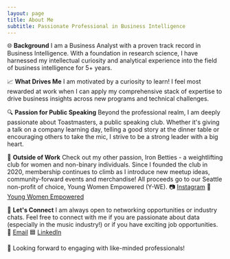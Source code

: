 ```yaml
---
layout: page
title: About Me
subtitle: Passionate Professional in Business Intelligence
---
```


🌐 **Background**
I am a Business Analyst with a proven track record in Business Intelligence. With a foundation in research science, I have harnessed my intellectual curiosity and analytical experience into the field of business intelligence for 5+ years.  

📈 **What Drives Me**
I am motivated by a curiosity to learn! I feel most rewarded at work when I can apply my comprehensive stack of expertise to drive business insights across new programs and technical challenges.

🔍 **Passion for Public Speaking**
Beyond the professional realm, I am deeply passionate about Toastmasters, a public speaking club. Whether it's giving a talk on a company learning day, telling a good story at the dinner table or encouraging others to take the mic, I strive to be a strong leader with a big heart.

💪 **Outside of Work**
Check out my other passion, Iron Betties - a weightlifting club for women and non-binary individuals.
Since I founded the club in 2020, membership continues to climb as I introduce new meetup ideas, community-forward events and merchandise! All proceeds go to our Seattle non-profit of choice, Young Women Empowered (Y-WE).
📷 [Instagram](https://www.instagram.com/ironbetties/)
💛 [Young Women Empowered](https://youngwomenempowered.org/)

💬 **Let's Connect**
I am always open to networking opportunities or industry chats. Feel free to connect with me if you are passionate about data (especially in the music industry!) or if you have exciting job opportunities.
📩 [Email](mailto:bianca.liebhaber@gmail.com)
🟦 [LinkedIn](https://www.linkedin.com/in/biancaliebhaber/)

🚀 Looking forward to engaging with like-minded professionals!
